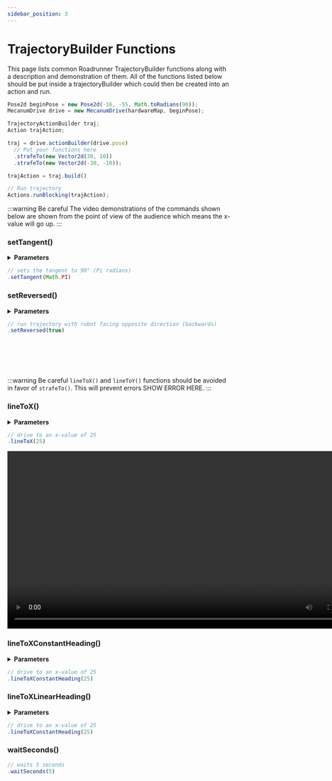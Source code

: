 ```yaml
---
sidebar_position: 3
---
```


# TrajectoryBuilder Functions

This page lists common Roadrunner TrajectoryBuilder functions along with a description and demonstration of them. All of the functions listed below should be put inside a trajectoryBuilder which could then be created into an action and run.
```jsx
Pose2d beginPose = new Pose2d(-16, -55, Math.toRadians(90));
MecanumDrive drive = new MecanumDrive(hardwareMap, beginPose);

TrajectoryActionBuilder traj;
Action trajAction;

traj = drive.actionBuilder(drive.pose)
  // Put your functions here
  .strafeTo(new Vector2d(30, 10))
  .strafeTo(new Vector2d(-30, -10));

trajAction = traj.build()

// Run trajectory
Actions.runBlocking(trajAction);
```
:::warning Be careful
The video demonstrations of the commands shown below are shown from the point of view of the audience which means the x-value will go up.
:::

### setTangent()
<details>
  <summary><strong>Parameters</strong></summary>
  ##### setTangent(Rotation2d r)
  ##### setTangent(Double r)
</details>

```jsx
// sets the tangent to 90° (Pi radians)
.setTangent(Math.PI)
```

### setReversed()
<details>
  <summary><strong>Parameters</strong></summary>
  ##### setReversed(Boolean reversed)
</details>

```jsx
// run trajectory with robot facing opposite direction (backwards)
.setReversed(true)
```

<br></br>
<br></br>

:::warning Be careful
`lineToX()` and `lineToY()` functions should be avoided in favor of `strafeTo()`. This will prevent errors SHOW ERROR HERE.
:::

### lineToX()
<details>
  <summary><strong>Parameters</strong></summary>
  ##### lineToX(Double posX, VelConstraint velConstraintOverride, AccelConstraint accelConstraintOverride)
  ##### lineToX(Double posX, VelConstraint velConstraintOverride)
  ##### lineToX(Double posX)
</details>

```jsx
// drive to an x-value of 25
.lineToX(25)
```
<video controls src="https://rr-playground-server.brott.dev/3ee477b3-aa4b-4be3-a43b-778964ad8023.mp4" title="Title" height="400px"></video>

### lineToXConstantHeading()
<details>
  <summary><strong>Parameters</strong></summary>
  ##### lineToXConstantHeading(Double posX, VelConstraint velConstraintOverride, AccelConstraint accelConstraintOverride)	
  ##### lineToXConstantHeading(Double posX, VelConstraint velConstraintOverride)	
  ##### lineToXConstantHeading(Double posX)
</details>

```jsx
// drive to an x-value of 25
.lineToXConstantHeading(25)
```

### lineToXLinearHeading()
<details>
  <summary><strong>Parameters</strong></summary>
  ##### lineToXLinearHeading(Double posX, Rotation2d heading, VelConstraint velConstraintOverride, AccelConstraint accelConstraintOverride)	
  ##### lineToXLinearHeading(Double posX, Rotation2d heading, VelConstraint velConstraintOverride)	
  ##### lineToXLinearHeading(Double posX, Rotation2d heading)	
  ##### lineToXLinearHeading(Double posX, Double heading, VelConstraint velConstraintOverride, AccelConstraint accelConstraintOverride)	
  ##### lineToXLinearHeading(Double posX, Double heading, VelConstraint velConstraintOverride)	
  ##### lineToXLinearHeading(Double posX, Double heading)
</details>

```jsx
// drive to an x-value of 25
.lineToXConstantHeading(25)
```

### waitSeconds()

```jsx
// waits 5 seconds
.waitSeconds(5)
```

